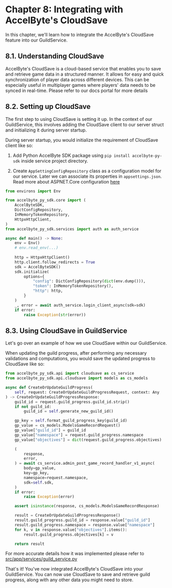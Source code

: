 # Chapter 8: Integrating with AccelByte's CloudSave

In this chapter, we'll learn how to integrate the AccelByte's CloudSave feature into our GuildService.

## 8.1. Understanding CloudSave

AccelByte's CloudSave is a cloud-based service that enables you to save and retrieve game data in 
a structured manner. It allows for easy and quick synchronization of player data across different 
devices. This can be especially useful in multiplayer games where players' data needs to be synced 
in real-time. Please refer to our docs portal for more details

## 8.2. Setting up CloudSave

The first step to using CloudSave is setting it up.
In the context of our GuildService, this involves adding the CloudSave client to our server struct and initializing it during server startup.

During server startup, you would initialize the requirement of CloudSave client like so:

1. Add Python AccelByte SDK package using `pip install accelbyte-py-sdk` inside service project directory.

2. Create `AppSettingConfigRepository` class as a configuration model for our service. Later we can associate its properties in `appsettings.json`. Read more about ASPNET.Core configuration [here](https://learn.microsoft.com/en-us/aspnet/core/fundamentals/configuration/?view=aspnetcore-6.0)

```python
from environs import Env

from accelbyte_py_sdk.core import (
    AccelByteSDK,
    DictConfigRepository,
    InMemoryTokenRepository,
    HttpxHttpClient,
)
from accelbyte_py_sdk.services import auth as auth_service

async def main() -> None:
    env = Env()
    # env.read_env(...)
    
    http = HttpxHttpClient()
    http.client.follow_redirects = True
    sdk = AccelByteSDK()
    sdk.initialize(
        options={
            "config": DictConfigRepository(dict(env.dump())),
            "token": InMemoryTokenRepository(),
            "http": http,
        }
    )
    _, error = await auth_service.login_client_async(sdk=sdk)
    if error:
        raise Exception(str(error))

```

## 8.3. Using CloudSave in GuildService

Let's go over an example of how we use CloudSave within our GuildService.

When updating the guild progress, after performing any necessary validations and computations, 
you would save the updated progress to CloudSave like so:

```python
from accelbyte_py_sdk.api import cloudsave as cs_service
from accelbyte_py_sdk.api.cloudsave import models as cs_models

async def CreateOrUpdateGuildProgress(
    self, request: CreateOrUpdateGuildProgressRequest, context: Any
) -> CreateOrUpdateGuildProgressResponse:
    guild_id = request.guild_progress.guild_id.strip()
    if not guild_id:
        guild_id = self.generate_new_guild_id()

    gp_key = self.format_guild_progress_key(guild_id)
    gp_value = cs_models.ModelsGameRecordRequest()
    gp_value["guild_id"] = guild_id
    gp_value["namespace"] = request.guild_progress.namespace
    gp_value["objectives"] = dict(request.guild_progress.objectives)

    (
        response,
        error,
    ) = await cs_service.admin_post_game_record_handler_v1_async(
        body=gp_value,
        key=gp_key,
        namespace=request.namespace,
        sdk=self.sdk,
    )
    if error:
        raise Exception(error)

    assert isinstance(response, cs_models.ModelsGameRecordResponse)

    result = CreateOrUpdateGuildProgressResponse()
    result.guild_progress.guild_id = response.value["guild_id"]
    result.guild_progress.namespace = response.value["namespace"]
    for k, v in response.value["objectives"].items():
        result.guild_progress.objectives[k] = v

    return result
```

For more accurate details how it was implemented please refer to [src/app/services/guild_service.py](../src/app/services/guild_service.py)

That's it! You've now integrated AccelByte's CloudSave into your GuildService. 
You can now use CloudSave to save and retrieve guild progress, along with any other 
data you might need to store.